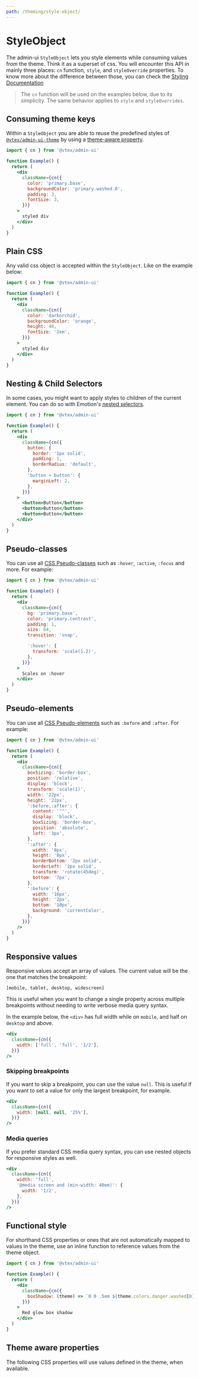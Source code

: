 ```yaml
---
path: /theming/style-object/
---
```


# StyleObject

The admin-ui `StyleObject` lets you style elements while consuming values from the theme. Think it as a superset of css. You will encounter this API in mainly three places: `cn` function, `style`, and `styleOverride` properties. To know more about the difference between those, you can check the [Styling Documentation](/docs/theming/styling/)

<blockquote palette="primary">

The `cn` function will be used on the examples below, due to its simplicity. The same behavior applies to `style` and `styleOverrides`.

</blockquote>

## Consuming theme keys

Within a `StyleObject` you are able to reuse the predefined styles of [`@vtex/admin-ui-theme`](https://www.npmjs.com/package/@vtex/admin-ui-theme) by using a [theme-aware property](/docs/theming/style-object/#theme-aware-properties).

```jsx
import { cn } from '@vtex/admin-ui'

function Example() {
  return (
    <div
      className={cn({
        color: 'primary.base',
        backgroundColor: 'primary.washed.0',
        padding: 3,
        fontSize: 3,
      })}
    >
      styled div
    </div>
  )
}
```

## Plain CSS

Any valid css object is accepted within the `StyleObject`. Like on the example below:

```jsx
import { cn } from '@vtex/admin-ui'

function Example() {
  return (
    <div
      className={cn({
        color: 'darkorchid',
        backgroundColor: 'orange',
        height: 48,
        fontSize: '2em',
      })}
    >
      styled div
    </div>
  )
}
```

## Nesting & Child Selectors

In some cases, you might want to apply styles to children of the current element.
You can do so with Emotion's [nested selectors](https://emotion.sh/docs/nested).

```jsx
import { cn } from '@vtex/admin-ui'

function Example() {
  return (
    <div
      className={cn({
        button: {
          border: '1px solid',
          padding: 1,
          borderRadius: 'default',
        },
        'button + button': {
          marginLeft: 2,
        },
      })}
    >
      <button>Button</button>
      <button>Button</button>
      <button>Button</button>
    </div>
  )
}
```

## Pseudo-classes

You can use all [CSS Pseudo-classes](https://developer.mozilla.org/en-US/docs/Web/CSS/Pseudo-classes) such as `:hover`, `:active`, `:focus` and more. For example:

```jsx
import { cn } from '@vtex/admin-ui'

function Example() {
  return (
    <div
      className={cn({
        bg: 'primary.base',
        color: 'primary.contrast',
        padding: 1,
        size: 64,
        transition: 'snap',

        ':hover': {
          transform: 'scale(1.2)',
        },
      })}
    >
      Scales on :hover
    </div>
  )
}
```

## Pseudo-elements

You can use all [CSS Pseudo-elements](https://developer.mozilla.org/en-US/docs/Web/CSS/Pseudo-elements) such as `:before` and `:after`. For example:

```jsx
import { cn } from '@vtex/admin-ui'

function Example() {
  return (
    <div
      className={cn({
        boxSizing: 'border-box',
        position: 'relative',
        display: 'block',
        transform: 'scale(1)',
        width: '22px',
        height: '22px',
        ':before,:after': {
          content: '""',
          display: 'block',
          boxSizing: 'border-box',
          position: 'absolute',
          left: '3px',
        },
        ':after': {
          width: '8px',
          height: '8px',
          borderBottom: '2px solid',
          borderLeft: '2px solid',
          transform: 'rotate(45deg)',
          bottom: '7px',
        },
        ':before': {
          width: '16px',
          height: '2px',
          bottom: '10px',
          background: 'currentColor',
        },
      })}
    />
  )
}
```

## Responsive values

Responsive values accept an array of values. The current value will be the one that matches the breakpoint:

```static
[mobile, tablet, desktop, widescreen]
```

This is useful when you want to change a single property across multiple breakpoints without needing to write verbose media query syntax.

In the example below, the `<div>` has full width while on `mobile`, and half on `desktop` and above.

```jsx static
<div
  className={cn({
    width: ['full', 'full', '1/2'],
  })}
/>
```

### Skipping breakpoints

If you want to skip a breakpoint, you can use the value `null`. This is useful if you want to set a value for only the largest breakpoint, for example.

```jsx static
<div
  className={cn({
    width: [null, null, '25%'],
  })}
/>
```

### Media queries

If you prefer standard CSS media query syntax, you can use nested objects for responsive styles as well.

```jsx static
<div
  className={cn({
    width: 'full',
    '@media screen and (min-width: 40em)': {
      width: '1/2',
    },
  })}
/>
```

## Functional style

For shorthand CSS properties or ones that are not automatically mapped to values in the theme, use an inline function to reference values from the theme object.

```jsx
import { cn } from '@vtex/admin-ui'

function Example() {
  return (
    <div
      className={cn({
        boxShadow: (theme) => `0 0 .5em ${theme.colors.danger.washed[0]}`,
      })}
    >
      Red glow box shadow
    </div>
  )
}
```

## Theme aware properties

The following CSS properties will use values defined in the theme, when available.

<themeawareprops>
</themeawareprops>
